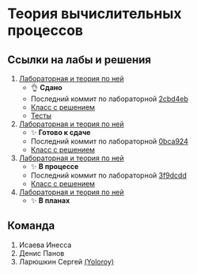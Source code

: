 # Теория вычислительных процессов

## Ссылки на лабы и решения
1. [Лабораторная и теория по ней](./readme/Lab1.docx)
    * :ok_hand: **Сдано**
    * Последний коммит по лабораторной [2cbd4eb](2cbd4ebc15b3b17488afc0e7a0c3279013c2e1af)
    * [Класс с решением](./src/main/kotlin/Lab1Task11Grammar.kt)
    * [Тесты](./src/test/kotlin/Lab1Task11GrammarTest.kt)
2. [Лабораторная и теория по ней](./readme/Lab2.docx)
    * :sparkles: **Готово к сдаче**
    * Последний коммит по лабораторной [0bca924](0bca92415596d7a103ee4afe6d2d701e0940537d)
    * [Класс с решением](./src/main/kotlin/Lab2Task11FsmGrammar.kt)
3. [Лабораторная и теория по ней](./readme/Lab4.docx)
    * :sparkles: **В процессе**
    * Последний коммит по лабораторной [3f9dcdd](3f9dcdd643580d2eae2e474a1a44f61fffff5552)
    * [Класс с решением](./src/main/kotlin/Lab3Task11FsmGrammar.kt)
4. [Лабораторная и теория по ней](./readme/Lab4.docx)
    * :sparkles: **В планах**

## Команда
1. Исаева Инесса
2. Денис Панов
3. Ларюшкин Сергей [(Yoloroy)](https://github.com/yoloroy)
